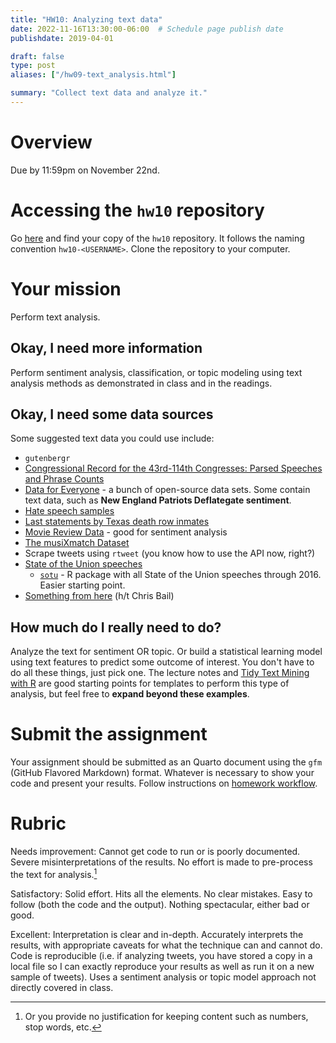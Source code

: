 ```yaml
---
title: "HW10: Analyzing text data"
date: 2022-11-16T13:30:00-06:00  # Schedule page publish date
publishdate: 2019-04-01

draft: false
type: post
aliases: ["/hw09-text_analysis.html"]

summary: "Collect text data and analyze it."
---
```




# Overview

Due by 11:59pm on November 22nd.

# Accessing the `hw10` repository

Go [here](https://github.coecis.cornell.edu/cis-fa22) and find your copy of the `hw10` repository. It follows the naming convention `hw10-<USERNAME>`. Clone the repository to your computer.

# Your mission

Perform text analysis.

## Okay, I need more information

Perform sentiment analysis, classification, or topic modeling using text analysis methods as demonstrated in class and in the readings.

## Okay, I need some data sources

 

Some suggested text data you could use include:

* `gutenbergr`
* [Congressional Record for the 43rd-114th Congresses: Parsed Speeches and Phrase Counts](https://data.stanford.edu/congress_text)
* [Data for Everyone](https://www.figure-eight.com/data-for-everyone/) - a bunch of open-source data sets. Some contain text data, such as **New England Patriots Deflategate sentiment**.
* [Hate speech samples](https://github.com/t-davidson/hate-speech-and-offensive-language)
* [Last statements by Texas death row inmates](https://www.kaggle.com/mykhe1097/last-words-of-death-row-inmates)
* [Movie Review Data](http://www.cs.cornell.edu/people/pabo/movie-review-data/) - good for sentiment analysis
* [The musiXmatch Dataset](http://millionsongdataset.com/musixmatch/)
* Scrape tweets using `rtweet` (you know how to use the API now, right?)
* [State of the Union speeches](http://www.presidency.ucsb.edu/sou.php)
    * [`sotu`](https://github.com/statsmaths/sotu) - R package with all State of the Union speeches through 2016. Easier starting point.
* [Something from here](https://docs.google.com/spreadsheets/d/1I7cvuCBQxosQK2evTcdL3qtglaEPc0WFEs6rZMx-xiE/edit#gid=0) (h/t Chris Bail)

 

## How much do I really need to do?

Analyze the text for sentiment OR topic. Or build a statistical learning model using text features to predict some outcome of interest. You don't have to do all these things, just pick one. The lecture notes and [Tidy Text Mining with R](http://tidytextmining.com/) are good starting points for templates to perform this type of analysis, but feel free to **expand beyond these examples**.

# Submit the assignment

Your assignment should be submitted as an Quarto document using the `gfm` (GitHub Flavored Markdown) format. Whatever is necessary to show your code and present your results. Follow instructions on [homework workflow](/faq/homework-guidelines/#homework-workflow).

# Rubric

Needs improvement: Cannot get code to run or is poorly documented. Severe misinterpretations of the results. No effort is made to pre-process the text for analysis.[^justification]

Satisfactory: Solid effort. Hits all the elements. No clear mistakes. Easy to follow (both the code and the output). Nothing spectacular, either bad or good.

Excellent: Interpretation is clear and in-depth. Accurately interprets the results, with appropriate caveats for what the technique can and cannot do. Code is reproducible (i.e. if analyzing tweets, you have stored a copy in a local file so I can exactly reproduce your results as well as run it on a new sample of tweets). Uses a sentiment analysis or topic model approach not directly covered in class.

[^justification]: Or you provide no justification for keeping content such as numbers, stop words, etc.
